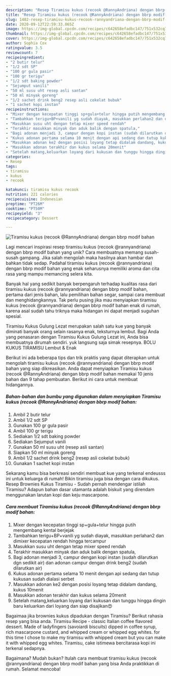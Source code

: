 ```yaml
---
description: "Resep Tiramisu kukus (recook @RannyAndriana) dengan bbrp modif bahan yang Bisa Manjain Lidah"
title: "Resep Tiramisu kukus (recook @RannyAndriana) dengan bbrp modif bahan yang Bisa Manjain Lidah"
slug: 1402-resep-tiramisu-kukus-recook-rannyandriana-dengan-bbrp-modif-bahan-yang-bisa-manjain-lidah
date: 2020-09-12T22:59:33.065Z
image: https://img-global.cpcdn.com/recipes/c642658efadbc147/751x532cq70/tiramisu-kukus-recook-rannyandriana-dengan-bbrp-modif-bahan-foto-resep-utama.jpg
thumbnail: https://img-global.cpcdn.com/recipes/c642658efadbc147/751x532cq70/tiramisu-kukus-recook-rannyandriana-dengan-bbrp-modif-bahan-foto-resep-utama.jpg
cover: https://img-global.cpcdn.com/recipes/c642658efadbc147/751x532cq70/tiramisu-kukus-recook-rannyandriana-dengan-bbrp-modif-bahan-foto-resep-utama.jpg
author: Sophia Cox
ratingvalue: 3.5
reviewcount: 7
recipeingredient:
- "2 butir telur"
- "1/2 sdt SP"
- "100 gr gula pasir"
- "100 gr terigu"
- "1/2 sdt baking powder"
- "Sejumput vanili"
- "50 ml susu uht resep asli santan"
- "50 ml minyak goreng"
- "1/2 sachet drink beng2 resep asli cokelat bubuk"
- "1 sachet kopi instan"
recipeinstructions:
- "Mixer dengan kecepatan tinggi sp+gula+telur hingga putih mengembang kental berjejak"
- "Tambahkan terigu+BP+vanili yg sudah diayak, masukkan perlahan2 dan dimixer kecepatan rendah hingga tercampur"
- "Masukkan susu uht dengan tetap mixer speed rendah"
- "Terakhir masukkan minyak dan aduk balik dengan spatula,"
- "Bagi adonan menjadi 3, campur dengan kopi instan (sudah dilarutkan dgn sedikit air) dan adonan campur dengan drink beng2 (sudah dilarutkan air)"
- "Kukus adonan pertama selama 10 menit dengan api sedang dan tutup kukusan sudah dialasi serbet"
- "Masukkan adonan ke2 dengan posisi loyang tetap didalam dandang, kukus 10menit"
- "Masukkan adonan terakhir dan kukus selama 20menit"
- "Setelah matang,keluarkan loyang dari kukusan dan tunggu hingga dingin baru keluarkan dari loyang dan siap disajikan😍"
categories:
- Resep
tags:
- tiramisu
- kukus
- recook

katakunci: tiramisu kukus recook 
nutrition: 221 calories
recipecuisine: Indonesian
preptime: "PT26M"
cooktime: "PT50M"
recipeyield: "3"
recipecategory: Dessert

---
```



![Tiramisu kukus (recook @RannyAndriana) dengan bbrp modif bahan](https://img-global.cpcdn.com/recipes/c642658efadbc147/751x532cq70/tiramisu-kukus-recook-rannyandriana-dengan-bbrp-modif-bahan-foto-resep-utama.jpg)

Lagi mencari inspirasi resep tiramisu kukus (recook @rannyandriana) dengan bbrp modif bahan yang unik? Cara membuatnya memang susah-susah gampang. Jika salah mengolah maka hasilnya akan hambar dan bahkan tidak sedap. Padahal tiramisu kukus (recook @rannyandriana) dengan bbrp modif bahan yang enak seharusnya memiliki aroma dan cita rasa yang mampu memancing selera kita.

Banyak hal yang sedikit banyak berpengaruh terhadap kualitas rasa dari tiramisu kukus (recook @rannyandriana) dengan bbrp modif bahan, pertama dari jenis bahan, lalu pemilihan bahan segar, sampai cara membuat dan menghidangkannya. Tak perlu pusing jika mau menyiapkan tiramisu kukus (recook @rannyandriana) dengan bbrp modif bahan enak di rumah, karena asal sudah tahu triknya maka hidangan ini dapat menjadi suguhan spesial.

Tiramisu Kukus Gulung Lezat merupakan salah satu kue yang banyak diminati banyak orang selain rasanya enak, teksturnya lembut. Bagi Anda yang penasaran dengan Tiramisu Kukus Gulung Lezat ini, Anda bisa membuatnya dirumah sendiri. yuk langsung saja simak resepnya. BOLU KUKUS TIRAMISU Lembut &amp; Enak


Berikut ini ada beberapa tips dan trik praktis yang dapat diterapkan untuk mengolah tiramisu kukus (recook @rannyandriana) dengan bbrp modif bahan yang siap dikreasikan. Anda dapat menyiapkan Tiramisu kukus (recook @RannyAndriana) dengan bbrp modif bahan memakai 10 jenis bahan dan 9 tahap pembuatan. Berikut ini cara untuk membuat hidangannya.

<!--inarticleads1-->

##### Bahan-bahan dan bumbu yang digunakan dalam menyiapkan Tiramisu kukus (recook @RannyAndriana) dengan bbrp modif bahan:

1. Ambil 2 butir telur
1. Ambil 1/2 sdt SP
1. Gunakan 100 gr gula pasir
1. Ambil 100 gr terigu
1. Sediakan 1/2 sdt baking powder
1. Sediakan Sejumput vanili
1. Gunakan 50 ml susu uht (resep asli santan)
1. Siapkan 50 ml minyak goreng
1. Ambil 1/2 sachet drink beng2 (resep asli cokelat bubuk)
1. Gunakan 1 sachet kopi instan


Sekarang kamu bisa berkreasi sendiri membuat kue yang terkenal endeusss ini untuk keluarga di rumah! Bikin tiramisu juga bisa dengan cara dikukus. Resep Brownies Kukus Tiramisu - Sudah pernah mendengar istilah Tiramisu? Adapun bahan dasar utamanta adalah biskuit yang direndam menggunakan larutan kopi dan keju mascarpone. 

<!--inarticleads2-->

##### Cara membuat Tiramisu kukus (recook @RannyAndriana) dengan bbrp modif bahan:

1. Mixer dengan kecepatan tinggi sp+gula+telur hingga putih mengembang kental berjejak
1. Tambahkan terigu+BP+vanili yg sudah diayak, masukkan perlahan2 dan dimixer kecepatan rendah hingga tercampur
1. Masukkan susu uht dengan tetap mixer speed rendah
1. Terakhir masukkan minyak dan aduk balik dengan spatula,
1. Bagi adonan menjadi 3, campur dengan kopi instan (sudah dilarutkan dgn sedikit air) dan adonan campur dengan drink beng2 (sudah dilarutkan air)
1. Kukus adonan pertama selama 10 menit dengan api sedang dan tutup kukusan sudah dialasi serbet
1. Masukkan adonan ke2 dengan posisi loyang tetap didalam dandang, kukus 10menit
1. Masukkan adonan terakhir dan kukus selama 20menit
1. Setelah matang,keluarkan loyang dari kukusan dan tunggu hingga dingin baru keluarkan dari loyang dan siap disajikan😍


Bagaimaa jika brownies kukus dipadukan dengan Tiramisu? Berikut rahasia resep yang bisa anda. Tiramisu Recipe - classic Italian coffee flavored dessert. Made of ladyfingers (savoiardi biscuits) dipped in coffee syrup, rich mascarpone custard, and whipped cream or whipped egg whites. for this time I chose to make my tiramisu with whipped cream but you can make it with whipped egg whites. Tiramisu, cake istimewa bercitarasa kopi ini terkenal sedapnya. 

Bagaimana? Mudah bukan? Itulah cara membuat tiramisu kukus (recook @rannyandriana) dengan bbrp modif bahan yang bisa Anda praktikkan di rumah. Selamat mencoba!
